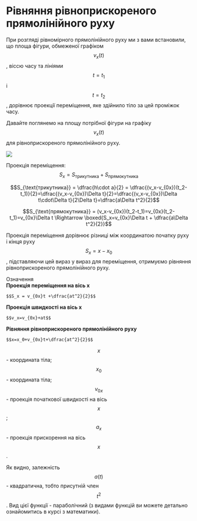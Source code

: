 # Рiвняння рiвноприскореного прямолiнiйного руху

При розглядi рiвномiрного прямолiнiйного руху ми з вами встановили, що площа фiгури, обмеженої графiком $$v_x(t)$$ , вiссю часу та лiнiями $$t=t_1$$ i $$t=t_2$$, дорiвнює проекцiї перемiщення, яке здiйнило тiло за цей промiжок часу.

Давайте поглянемо на площу потрiбної фiгури на графiку $$v_x(t)$$ для рiвноприскореного прямолiнiйного руху.

<img class="image"  src="https://rawgit.com/chudaol/ed-era-book-physics/master/images/chapter_2/6.svg" />

<p1>Проекцiя перемiщення:</p1> $$S_x = S_{\text{трикутника}} + S_{\text{прямокутника}}$$

$$S_{\text{трикутника}} = \dfrac{h\cdot a}{2} = \dfrac{(v_x-v_{0x})(t_2-t_1)}{2}=\dfrac{(v_x-v_{0x})\Delta t}{2}=\dfrac{(v_x-v_{0x})\Delta t\cdot\Delta t}{2\Delta t}=\dfrac{a\Delta t^2}{2}$$

$$S_{\text{прямокутника}} = (v_x-v_{0x})(t_2-t_1)=v_{0x}(t_2-t_1)=v_{0x}\Delta t \Rightarrow \boxed{S_x=v_{0x}\Delta t + \dfrac{a\Delta t^2}{2}}$$

Проекцiя перемiщення дорiвнює рiзницi мiж координатою початку руху i кiнця руху $$S_x=x - x_0$$, пiдставляючи цей вираз у вираз для перемiщення, отримуємо рiвняння рiвноприскореного прямолiнiйного руху.

<div class="eoz-wrap">
<span class="eoz">Означення</span>
<div class="eoz-text">
<b>Проекцiя перемiщення на вiсь x</b> 

    $$S_x = v_{0x}t +\dfrac{at^2}{2}$$
    
<b>Проекцiя швидкостi на вiсь x</b>

    $$v_x=v_{0x}+at$$

<b>Рiвняння рiвноприскореного прямолiнiйного руху</b>

    $$x=x_0+v_{0x}t+\dfrac{at^2}{2}$$
    
$$x$$ - координата тiла;
$$x_0$$ - координата тiла;
$$v_{0x}$$ - проекцiя початкової швидкостi на вiсь $$x$$;
$$a_x$$ - проекцiя прискорення на вiсь $$x$$.
</div>
</div>


Як видно, залежнiсть $$a(t)$$ - квадратична, тобто присутнiй член $$t^2$$. Вид цiєї функцiї - параболiчний (з видами функцiй ви можете детально ознайомитись в курсi з математики).

